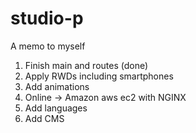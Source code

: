 # studio-p

A memo to myself

1. Finish main and routes (done)
3. Apply RWDs including smartphones
2. Add animations
4. Online -> Amazon aws ec2 with NGINX
5. Add languages
6. Add CMS